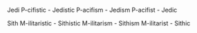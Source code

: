 Jedi
P-cifistic - Jedistic
P-acifism - Jedism
P-acifist - Jedic

Sith
M-ilitaristic - Sithistic
M-ilitarism - Sithism
M-ilitarist - Sithic